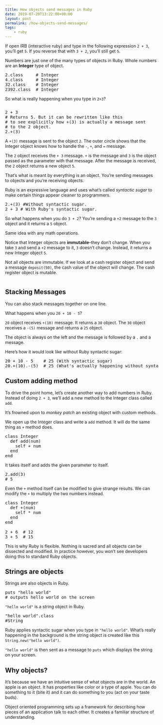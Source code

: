 ```yaml
---
title: How objects send messages in Ruby
date: 2019-07-20T13:22:00+00:00
layout: post
permalink: /how-objects-send-messages/
tags:
    - ruby
---
```

If open IRB (interactive ruby) and type in the following expression `2 + 3`, you&#8217;ll get `5`. If you reverse that with `3 + 2`, you&#8217;ll still get `5`.

Numbers are just one of the many types of objects in Ruby. Whole numbers are an **Integer** type of object.

<pre class="EnlighterJSRAW" data-enlighter-language="ruby" data-enlighter-theme="" data-enlighter-highlight="" data-enlighter-linenumbers="" data-enlighter-lineoffset="" data-enlighter-title="" data-enlighter-group="">2.class     # Integer
4.class     # Integer
32.class    # Integer
2392.class  # Integer</pre>

So what is really happening when you type in `2+3`?<figure class="wp-block-image size-large">

<img src="https://nikitakazakov.com/wp-content/uploads/2020/02/image-29-1024x556.png" alt="" class="wp-image-6982" srcset="https://nikitakazakov.com/wp-content/uploads/2020/02/image-29-1024x556.png 1024w, https://nikitakazakov.com/wp-content/uploads/2020/02/image-29-300x163.png 300w, https://nikitakazakov.com/wp-content/uploads/2020/02/image-29-768x417.png 768w, https://nikitakazakov.com/wp-content/uploads/2020/02/image-29-1536x834.png 1536w, https://nikitakazakov.com/wp-content/uploads/2020/02/image-29.png 1620w" sizes="(max-width: 1024px) 100vw, 1024px" /> </figure> 

<pre class="EnlighterJSRAW" data-enlighter-language="generic" data-enlighter-theme="" data-enlighter-highlight="" data-enlighter-linenumbers="" data-enlighter-lineoffset="" data-enlighter-title="" data-enlighter-group="">2 + 3
# Returns 5. But it can be rewritten like this
# to see explicitly how +(3) is actually a message sent
# to the 2 object. 
2.+(3)</pre>

A `+(3)` message is sent to the object `2`. The outer circle shows that the Integer object knows how to handle the `-`, `+`, and `=` message.

The `2` object receives the `+ 3` message. `+` is the message and `3` is the object passed as the parameter with that message. After the message is received, the `2` object returns a new object `5`.

That&#8217;s what is meant by everything is an object. You&#8217;re sending messages to objects and you&#8217;re receiving objects.

Ruby is an expressive language and uses what&#8217;s called _syntactic sugar_ to make certain things appear cleaner to programmers.

<pre class="EnlighterJSRAW" data-enlighter-language="generic" data-enlighter-theme="" data-enlighter-highlight="" data-enlighter-linenumbers="" data-enlighter-lineoffset="" data-enlighter-title="" data-enlighter-group="">2.+(3) #Without syntactic sugar.
2 + 3 # With Ruby's syntactic sugar. 
</pre>

So what happens when you do `3 + 2`? You&#8217;re sending a `+2` message to the `3` object and it returns a `5` object.

Same idea with any math operations.

Notice that Integer objects are **immutable**&#8211;they don&#8217;t change. When you take `3` and send a `+2` message to it, `3` doesn&#8217;t change. Instead, it returns a new Integer object `5`.

Not all objects are immutable. If we look at a cash register object and send a message `deposit(50)`, the cash value of the object will change. The cash register object is mutable.<figure class="wp-block-image size-large">

<img src="https://nikitakazakov.com/wp-content/uploads/2020/02/image-30-1024x351.png" alt="" class="wp-image-6984" srcset="https://nikitakazakov.com/wp-content/uploads/2020/02/image-30-1024x351.png 1024w, https://nikitakazakov.com/wp-content/uploads/2020/02/image-30-300x103.png 300w, https://nikitakazakov.com/wp-content/uploads/2020/02/image-30-768x263.png 768w, https://nikitakazakov.com/wp-content/uploads/2020/02/image-30-1536x526.png 1536w, https://nikitakazakov.com/wp-content/uploads/2020/02/image-30.png 1646w" sizes="(max-width: 1024px) 100vw, 1024px" /> </figure> 

## Stacking Messages

You can also stack messages together on one line.

What happens when you `20 + 10 - 5`?

`20` object receives `+(10)` message. It returns a `30` object. The `30` object receives a `-(5)` message and returns a `25` object.

The object is always on the left and the message is followed by a `.` and a message.

Here&#8217;s how it would look like without Ruby syntactic sugar:

<pre class="EnlighterJSRAW" data-enlighter-language="ruby" data-enlighter-theme="" data-enlighter-highlight="" data-enlighter-linenumbers="" data-enlighter-lineoffset="" data-enlighter-title="" data-enlighter-group="">20 + 10 - 5    # 25 (With syntactic sugar)
20.+(10).-(5)  # 25 (What's actually happening without syntactic sugar)</pre>

## Custom adding method

To drive the point home, let&#8217;s create another way to add numbers in Ruby. Instead of doing `2 + 3`, we&#8217;ll add a new method to the Integer class called `add`.

It&#8217;s frowned upon to _monkey patch_ an existing object with custom methods.

We open up the Integer class and write a `add` method. It will do the same thing as `+` method does. 

<pre class="EnlighterJSRAW" data-enlighter-language="ruby" data-enlighter-theme="" data-enlighter-highlight="" data-enlighter-linenumbers="" data-enlighter-lineoffset="" data-enlighter-title="" data-enlighter-group="">class Integer
  def add(num)
    self + num
  end
end</pre>

It takes itself and adds the given parameter to itself.

<pre class="EnlighterJSRAW" data-enlighter-language="ruby" data-enlighter-theme="" data-enlighter-highlight="" data-enlighter-linenumbers="" data-enlighter-lineoffset="" data-enlighter-title="" data-enlighter-group="">2.add(3)
# 5</pre>

Even the `+` method itself can be modified to give strange results. We can modify the `+` to multiply the two numbers instead.

<pre class="EnlighterJSRAW" data-enlighter-language="ruby" data-enlighter-theme="" data-enlighter-highlight="" data-enlighter-linenumbers="" data-enlighter-lineoffset="" data-enlighter-title="" data-enlighter-group="">class Integer
  def +(num)
    self * num
  end
end

2 + 6  # 12
3 + 5  # 15</pre>

This is why Ruby is flexible. Nothing is sacred and all objects can be dissected and modified. In practice however, you won&#8217;t see developers doing this to standard Ruby objects.

## Strings are objects

Strings are also objects in Ruby.

<pre class="EnlighterJSRAW" data-enlighter-language="ruby" data-enlighter-theme="" data-enlighter-highlight="" data-enlighter-linenumbers="" data-enlighter-lineoffset="" data-enlighter-title="" data-enlighter-group="">puts "hello world"
# outputs hello world on the screen</pre>

`"hello world"` is a string object in Ruby.

<pre class="EnlighterJSRAW" data-enlighter-language="ruby" data-enlighter-theme="" data-enlighter-highlight="" data-enlighter-linenumbers="" data-enlighter-lineoffset="" data-enlighter-title="" data-enlighter-group="">"hello world".class
#String</pre>

Ruby applies syntactic sugar when you type in `"hello world"`. What&#8217;s really happening in the background is the string object is created like this `String.new("hello world")`.

`"hello world"` is then sent as a message to `puts` which displays the string on your screen.

## Why objects?

It&#8217;s because we have an intuitive sense of what objects are in the world. An apple is an object. It has properties like color or a type of apple. You can do something to it (bite it) and it can do something to you (act on your taste buds).

Object oriented programming sets up a framework for describing how pieces of an application talk to each other. It creates a familiar structure of understanding.